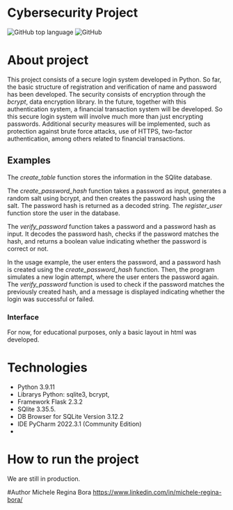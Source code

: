# Cybersecurity Project

![GitHub top language](https://img.shields.io/github/languages/top/Micheleregina2022/cybersecurityProject?color=pink&label=PYTHON&logo=python&logoColor=%23cb567c)
![GitHub](https://img.shields.io/github/license/Micheleregina2022/cybersecurityProject?color=pink)


# About project 

This project consists of a secure login system developed in Python. So far, the basic structure of registration and verification of name and password has been developed. The security consists of encryption through the _bcrypt_, data encryption library. In the future, together with this authentication system, a financial transaction system will be developed.
So this secure login system will involve much more than just encrypting passwords. Additional security measures will be implemented, such as protection against brute force attacks, use of HTTPS, two-factor authentication, among others related to financial transactions.

## Examples

The *create_table* function stores the information in the SQlite database.

The *create_password_hash* function takes a password as input, generates a random salt using bcrypt, and then creates the password hash using the salt. The password hash is returned as a decoded string. The *register_user* function store the user in the database.

The *verify_password* function takes a password and a password hash as input. It decodes the password hash, checks if the password matches the hash, and returns a boolean value indicating whether the password is correct or not.

In the usage example, the user enters the password, and a password hash is created using the *create_password_hash* function. Then, the program simulates a new login attempt, where the user enters the password again. The *verify_password* function is used to check if the password matches the previously created hash, and a message is displayed indicating whether the login was successful or failed.

### Interface
For now, for educational purposes, only a basic layout in html was developed.


# Technologies

- Python 3.9.11
- Librarys Python: sqlite3, bcrypt, 
- Framework Flask 2.3.2
- SQlite 3.35.5.
- DB Browser for SQLite Version 3.12.2
- IDE PyCharm 2022.3.1 (Community Edition)
- 

# How to run the project
 
We are still in production.


#Author
Michele Regina Bora
https://www.linkedin.com/in/michele-regina-bora/





